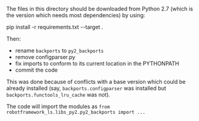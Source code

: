 The files in this directory should be downloaded from Python 2.7 (which
is the version which needs most dependencies) by using:

pip install -r requirements.txt --target .

Then:
- rename `backports` to `py2_backports` 
- remove configparser.py
- fix imports to conform to its current location in the PYTHONPATH
- commit the code

This was done because of conflicts with a base version which could be already 
installed (say, `backports.configparser` was installed but `backports.functools_lru_cache`
was not).

The code will import the modules as `from robotframework_ls.libs_py2.py2_backports import ...`